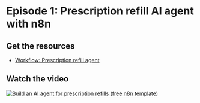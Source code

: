 # Episode 1: Prescription refill AI agent with n8n

## Get the resources

- [Workflow: Prescription refill agent](Prescription_refill_agent.json)

## Watch the video

[![Build an AI agent for prescription refills (free n8n template)](https://img.youtube.com/vi/rcsZSB3Ns1c/0.jpg)](https://www.youtube.com/watch?v=rcsZSB3Ns1c)
